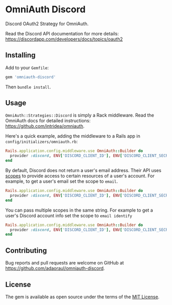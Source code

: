 # OmniAuth Discord

Discord OAuth2 Strategy for OmniAuth.

Read the Discord API documentation for more details: https://discordapp.com/developers/docs/topics/oauth2

## Installing

Add to your `Gemfile`:

```ruby
gem 'omniauth-discord'
```

Then `bundle install`.

## Usage

`OmniAuth::Strategies::Discord` is simply a Rack middleware. Read the OmniAuth docs for detailed instructions: https://github.com/intridea/omniauth.

Here's a quick example, adding the middleware to a Rails app in `config/initializers/omniauth.rb`:

```ruby
Rails.application.config.middleware.use OmniAuth::Builder do
  provider :discord, ENV['DISCORD_CLIENT_ID'], ENV['DISCORD_CLIENT_SECRET']
end
```

By default, Discord does not return a user's email address. Their API uses
[scopes](https://discordapp.com/developers/docs/topics/oauth2#scopes) to provide
access to certain resources of a user's account. For example, to get a user's
email set the scope to `email`.

```ruby
Rails.application.config.middleware.use OmniAuth::Builder do
  provider :discord, ENV['DISCORD_CLIENT_ID'], ENV['DISCORD_CLIENT_SECRET'], scope: 'email'
end
```

You can pass multiple scopes in the same string. For example to get a user's
Discord account info set the scope to `email identify`


```ruby
Rails.application.config.middleware.use OmniAuth::Builder do
  provider :discord, ENV['DISCORD_CLIENT_ID'], ENV['DISCORD_CLIENT_SECRET'], scope: 'email identify'
end
```

## Contributing

Bug reports and pull requests are welcome on GitHub at https://github.com/adaoraul/omniauth-discord.


## License

The gem is available as open source under the terms of the [MIT License](http://opensource.org/licenses/MIT).
